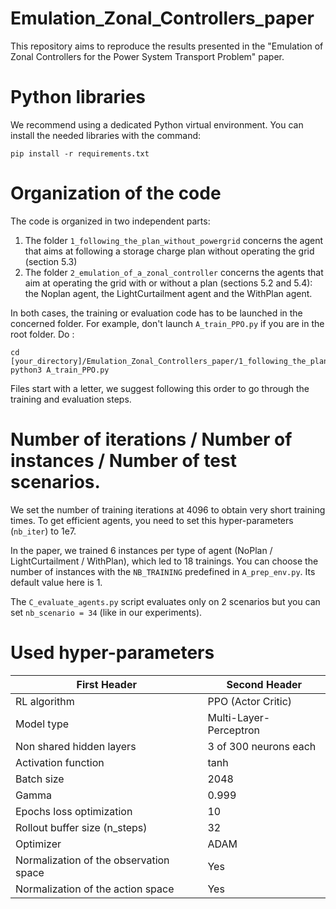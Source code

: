 # Emulation_Zonal_Controllers_paper
This repository aims to reproduce the results presented in the "Emulation of Zonal Controllers for the Power System Transport Problem" paper.

# Python libraries
We recommend using a dedicated Python virtual environment. You can install the needed libraries with the command:

`pip install -r requirements.txt`

# Organization of the code

The code is organized in two independent parts:
1. The folder `1_following_the_plan_without_powergrid` concerns the agent that aims at following a storage charge plan without operating the grid (section 5.3)
2. The folder `2_emulation_of_a_zonal_controller` concerns the agents that aim at operating the grid with or without a plan (sections 5.2 and 5.4): the Noplan agent, the LightCurtailment agent and the WithPlan agent.

In both cases, the training or evaluation code has to be launched in the concerned folder. For example, don't launch `A_train_PPO.py` if you are in the root folder. Do :

```
cd [your_directory]/Emulation_Zonal_Controllers_paper/1_following_the_plan_without_powergrid/
python3 A_train_PPO.py
```

Files start with a letter, we suggest following this order to go through the training and evaluation steps. 


# Number of iterations / Number of instances / Number of test scenarios.

We set the number of training iterations at 4096 to obtain very short training times. To get efficient agents, you need to set this hyper-parameters (`nb_iter`) to 1e7.

In the paper, we trained 6 instances per type of agent (NoPlan / LightCurtailment / WithPlan), which led to 18 trainings. You can choose the number of instances with the `NB_TRAINING` predefined in `A_prep_env.py`. Its default value here is 1.

The `C_evaluate_agents.py` script evaluates only on 2 scenarios but you can set `nb_scenario = 34` (like in our experiments).

# Used hyper-parameters


| First Header  | Second Header |
| ------------- | ------------- |
| RL algorithm  | PPO (Actor Critic)  |
| Model type  | Multi-Layer-Perceptron  |
| Non shared hidden layers  | 3 of 300 neurons each  |
| Activation function  | tanh  |
| Batch size | 2048  |
| Gamma  | 0.999  |
| Epochs loss optimization  | 10  |
| Rollout buffer size (n_steps) | 32 |
| Optimizer  | ADAM  |
| Normalization of the observation space  | Yes  |
| Normalization of the action space  | Yes  |
